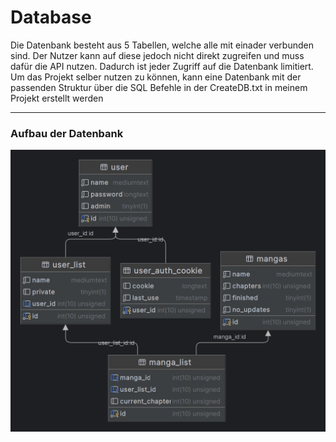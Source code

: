 # Database

Die Datenbank besteht aus 5 Tabellen, welche alle mit einader verbunden sind. Der Nutzer kann auf diese jedoch nicht direkt zugreifen und muss dafür die API nutzen.
Dadurch ist jeder Zugriff auf die Datenbank limitiert. Um das Projekt selber nutzen zu können, kann eine Datenbank mit der passenden Struktur über die SQL Befehle in der
CreateDB.txt in meinem Projekt erstellt werden 

---

### Aufbau der Datenbank

![img.png](img/img.png)